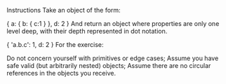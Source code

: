 Instructions
Take an object of the form:

{ a: { b: { c:1 } }, d: 2 }
And return an object where properties are only one level deep, with their depth represented in dot notation.

{ 'a.b.c': 1, d: 2 }
For the exercise:

Do not concern yourself with primitives or edge cases;
Assume you have safe valid (but arbitrarily nested) objects;
Assume there are no circular references in the objects you receive.
